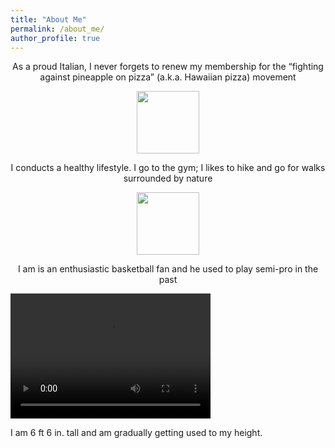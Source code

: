 ```yaml
---
title: "About Me"
permalink: /about_me/
author_profile: true
---
```




<p align="center">
    As a proud Italian, I never forgets to renew my membership for the “fighting against pineapple on pizza” (a.k.a. Hawaiian pizza) movement
</p>
<p align="center">
    <img src="https://github.com/Davi1990/Davi1990.github.io/blob/master/images/pizzas.png" width="100"/>
</p>

<p align="center">
    I conducts a healthy lifestyle. I go to the gym; I likes to hike and go for walks surrounded by nature
</p>
<p align="center">
    <img src="https://github.com/Davi1990/Davi1990.github.io/tree/master/images/mountain.jpg" width="100"/>
</p>
<p align="center">
    I am is an enthusiastic basketball fan and he used to play semi-pro in the past
</p>
<video src="https://github.com/Davi1990/Davi1990.github.io/tree/master/images/dunk.mp4" width="320" height="200" controls preload></video>


I am  6 ft 6 in. tall and am gradually getting used to my height.

